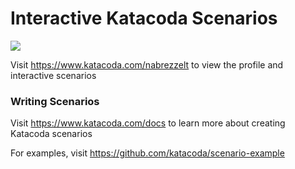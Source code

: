 # Interactive Katacoda Scenarios

[![](http://shields.katacoda.com/katacoda/nabrezzelt/count.svg)](https://www.katacoda.com/nabrezzelt "Get your profile on Katacoda.com")

Visit https://www.katacoda.com/nabrezzelt to view the profile and interactive scenarios

### Writing Scenarios
Visit https://www.katacoda.com/docs to learn more about creating Katacoda scenarios

For examples, visit https://github.com/katacoda/scenario-example

